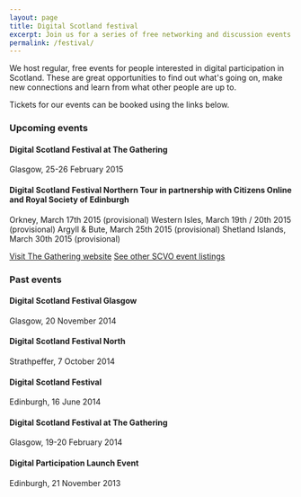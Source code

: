 ```yaml
---
layout: page
title: Digital Scotland festival
excerpt: Join us for a series of free networking and discussion events exploring all things digital.
permalink: /festival/
---
```


We host regular, free events for people interested in digital participation in Scotland. These are great opportunities to find out what's going on, make new connections and learn from what other people are up to.

Tickets for our events can be booked using the links below.

### Upcoming events

#### Digital Scotland Festival at The Gathering
Glasgow, 25-26 February 2015

#### Digital Scotland Festival Northern Tour in partnership with Citizens Online and Royal Society of Edinburgh
Orkney, March 17th 2015 (provisional)
Western Isles, March 19th / 20th 2015 (provisional)
Argyll & Bute, March 25th 2015 (provisional)
Shetland Islands, March 30th 2015 (provisional)

<a href="http://gatherscotland.org.uk/events/?event_category=digital" class="btn btn-primary btn-lg">Visit The Gathering website</a> <a href="http://www.scvo.org.uk/events" class="btn btn-primary btn-lg">See other SCVO event listings</a>

### Past events

#### Digital Scotland Festival Glasgow
Glasgow, 20 November 2014

#### Digital Scotland Festival North
Strathpeffer, 7 October 2014

#### Digital Scotland Festival
Edinburgh, 16 June 2014

#### Digital Scotland Festival at The Gathering
Glasgow, 19-20 February 2014

#### Digital Participation Launch Event
Edinburgh, 21 November 2013
